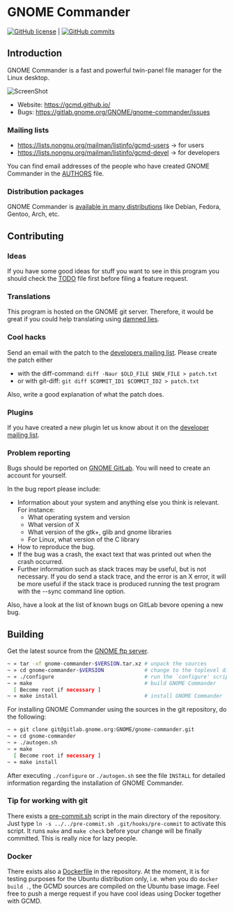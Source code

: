 # GNOME Commander #

[![GitHub license](https://img.shields.io/badge/license-GPLv2-blue.svg)](https://raw.githubusercontent.com/GNOME/gnome-commander/master/COPYING)  |  [![GitHub commits](https://img.shields.io/github/commits-since/GNOME/gnome-commander/1.8.0.svg)](https://gitlab.gnome.org/GNOME/gnome-commander/tree/master/)

## Introduction ##

GNOME Commander is a fast and powerful twin-panel file manager for the Linux desktop.

![ScreenShot](https://gcmd.github.io/ss/MainWin-Classic.png)

* Website: https://gcmd.github.io/
* Bugs: https://gitlab.gnome.org/GNOME/gnome-commander/issues

### Mailing lists ###

* https://lists.nongnu.org/mailman/listinfo/gcmd-users → for users
* https://lists.nongnu.org/mailman/listinfo/gcmd-devel → for developers

You can find email addresses of the people who have created GNOME Commander
in the [AUTHORS](AUTHORS) file.

### Distribution packages ###

GNOME Commander is 
[available in many distributions](https://gcmd.github.io/download.html#external)
like Debian, Fedora, Gentoo, Arch, etc.

## Contributing ##


### Ideas ###

If you have some good ideas for stuff you want to see in this program you
should check the [TODO](TODO) file first before filing a feature request.


### Translations ###

This program is hosted on the GNOME git server. Therefore, it would be 
great if you could help translating using [damned lies](https://l10n.gnome.org/).


### Cool hacks ###

Send an email with the patch to the [developers mailing list](https://lists.nongnu.org/mailman/listinfo/gcmd-devel).
Please create the patch either
* with the diff-command: ``diff -Naur $OLD_FILE $NEW_FILE > patch.txt``
* or with git-diff: ``git diff $COMMIT_ID1 $COMMIT_ID2 > patch.txt``

Also, write a good explanation of what the patch does.


### Plugins ###

If you have created a new plugin let us know about it on the [developer mailing list](https://lists.nongnu.org/mailman/listinfo/gcmd-devel).


### Problem reporting ###

Bugs should be reported on [GNOME GitLab](https://gitlab.gnome.org/GNOME/gnome-commander/issues).
You will need to create an account for yourself.

In the bug report please include:

* Information about your system and anything else you think is relevant.
For instance:
  * What operating system and version
  * What version of X
  * What version of the gtk+, glib and gnome libraries
  * For Linux, what version of the C library
* How to reproduce the bug.
* If the bug was a crash, the exact text that was printed out when the
  crash occurred.
* Further information such as stack traces may be useful, but is not
  necessary. If you do send a stack trace, and the error is an X error,
  it will be more useful if the stack trace is produced running the test
  program with the --sync command line option.

Also, have a look at the list of known bugs on GitLab bevore opening a new bug.


## Building ##

Get the latest source from the [GNOME ftp server](https://download.gnome.org/sources/gnome-commander/).

```bash
~ » tar -xf gnome-commander-$VERSION.tar.xz # unpack the sources
~ » cd gnome-commander-$VERSION             # change to the toplevel directory
~ » ./configure                             # run the `configure' script
~ » make                                    # build GNOME Commander
  [ Become root if necessary ]
~ » make install                            # install GNOME Commander
```

For installing GNOME Commander using the sources in the git repository, do the following:

```bash
~ » git clone git@gitlab.gnome.org:GNOME/gnome-commander.git
~ » cd gnome-commander
~ » ./autogen.sh
~ » make
  [ Become root if necessary ]
~ » make install
```

After executing ``./configure`` or ``./autogen.sh`` see the file ``INSTALL``
for detailed information regarding the installation of GNOME Commander.

### Tip for working with git ###

There exists a [pre-commit.sh](pre-commit.sh) script in the main
directory of the repository. Just type ``ln -s ../../pre-commit.sh
.git/hooks/pre-commit`` to activate this script. It runs ``make`` and
``make check`` before your change will be finally committed. This is
really nice for lazy people.

### Docker ###

There exists also a [Dockerfile](Dockerfile) in the repository. At the
moment, it is for testing purposes for the Ubuntu distribution only,
i.e. when you do ``docker build .``, the GCMD sources are compiled on
the Ubuntu base image. Feel free to push a merge request if you have
cool ideas using Docker together with GCMD.
